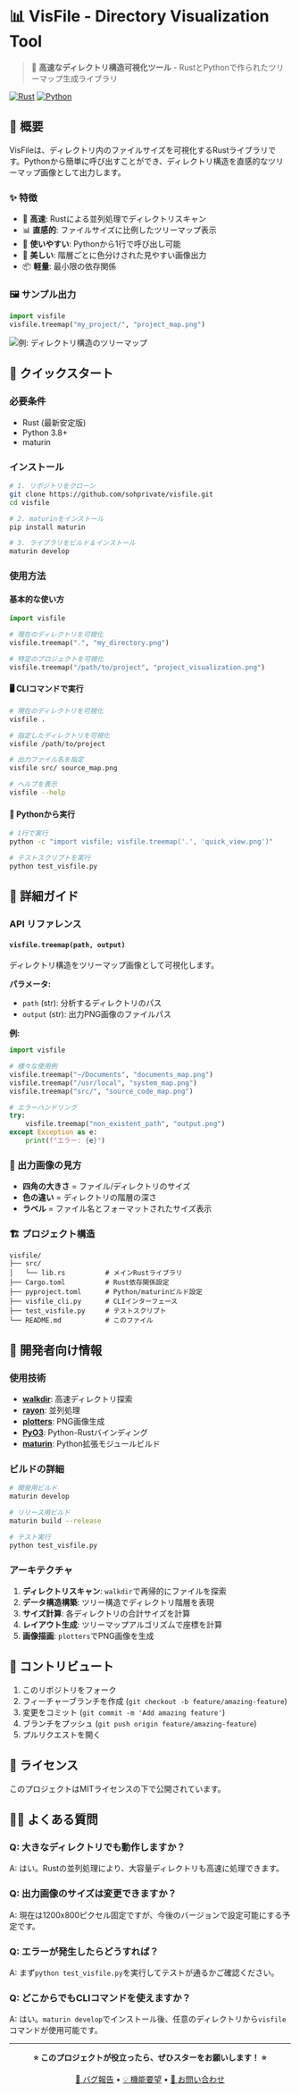 # 📊 VisFile - Directory Visualization Tool

> 🚀 **高速なディレクトリ構造可視化ツール** - RustとPythonで作られたツリーマップ生成ライブラリ

[![Rust](https://img.shields.io/badge/rust-%23000000.svg?style=for-the-badge&logo=rust&logoColor=white)](https://www.rust-lang.org/)
[![Python](https://img.shields.io/badge/python-3670A0?style=for-the-badge&logo=python&logoColor=ffdd54)](https://www.python.org/)

## 🎯 概要

VisFileは、ディレクトリ内のファイルサイズを可視化するRustライブラリです。Pythonから簡単に呼び出すことができ、ディレクトリ構造を直感的なツリーマップ画像として出力します。

### ✨ 特徴

- 🚀 **高速**: Rustによる並列処理でディレクトリスキャン
- 📊 **直感的**: ファイルサイズに比例したツリーマップ表示
- 🐍 **使いやすい**: Pythonから1行で呼び出し可能
- 🎨 **美しい**: 階層ごとに色分けされた見やすい画像出力
- 📦 **軽量**: 最小限の依存関係

### 🖼️ サンプル出力

```python
import visfile
visfile.treemap("my_project/", "project_map.png")
```

![例: ディレクトリ構造のツリーマップ](test_treemap.png)

## 🚀 クイックスタート

### 必要条件

- Rust (最新安定版)
- Python 3.8+
- maturin

### インストール

```bash
# 1. リポジトリをクローン
git clone https://github.com/sohprivate/visfile.git
cd visfile

# 2. maturinをインストール
pip install maturin

# 3. ライブラリをビルド＆インストール
maturin develop
```

### 使用方法

#### 基本的な使い方

```python
import visfile

# 現在のディレクトリを可視化
visfile.treemap(".", "my_directory.png")

# 特定のプロジェクトを可視化
visfile.treemap("/path/to/project", "project_visualization.png")
```

#### 🖥️ CLIコマンドで実行

```bash
# 現在のディレクトリを可視化
visfile .

# 指定したディレクトリを可視化
visfile /path/to/project

# 出力ファイル名を指定
visfile src/ source_map.png

# ヘルプを表示
visfile --help
```

#### 🐍 Pythonから実行

```bash
# 1行で実行
python -c "import visfile; visfile.treemap('.', 'quick_view.png')"

# テストスクリプトを実行
python test_visfile.py
```

## 📖 詳細ガイド

### API リファレンス

#### `visfile.treemap(path, output)`

ディレクトリ構造をツリーマップ画像として可視化します。

**パラメータ:**
- `path` (str): 分析するディレクトリのパス
- `output` (str): 出力PNG画像のファイルパス

**例:**

```python
import visfile

# 様々な使用例
visfile.treemap("~/Documents", "documents_map.png")
visfile.treemap("/usr/local", "system_map.png")
visfile.treemap("src/", "source_code_map.png")

# エラーハンドリング
try:
    visfile.treemap("non_existent_path", "output.png")
except Exception as e:
    print(f"エラー: {e}")
```

### 🎨 出力画像の見方

- **四角の大きさ** = ファイル/ディレクトリのサイズ
- **色の違い** = ディレクトリの階層の深さ
- **ラベル** = ファイル名とフォーマットされたサイズ表示

### 🏗️ プロジェクト構造

```
visfile/
├── src/
│   └── lib.rs          # メインRustライブラリ
├── Cargo.toml          # Rust依存関係設定
├── pyproject.toml      # Python/maturinビルド設定
├── visfile_cli.py      # CLIインターフェース
├── test_visfile.py     # テストスクリプト
└── README.md           # このファイル
```

## 🔧 開発者向け情報

### 使用技術

- **[walkdir](https://crates.io/crates/walkdir)**: 高速ディレクトリ探索
- **[rayon](https://crates.io/crates/rayon)**: 並列処理
- **[plotters](https://crates.io/crates/plotters)**: PNG画像生成
- **[PyO3](https://crates.io/crates/pyo3)**: Python-Rustバインディング
- **[maturin](https://github.com/PyO3/maturin)**: Python拡張モジュールビルド

### ビルドの詳細

```bash
# 開発用ビルド
maturin develop

# リリース用ビルド
maturin build --release

# テスト実行
python test_visfile.py
```

### アーキテクチャ

1. **ディレクトリスキャン**: `walkdir`で再帰的にファイルを探索
2. **データ構造構築**: ツリー構造でディレクトリ階層を表現
3. **サイズ計算**: 各ディレクトリの合計サイズを計算
4. **レイアウト生成**: ツリーマップアルゴリズムで座標を計算
5. **画像描画**: `plotters`でPNG画像を生成

## 🤝 コントリビュート

1. このリポジトリをフォーク
2. フィーチャーブランチを作成 (`git checkout -b feature/amazing-feature`)
3. 変更をコミット (`git commit -m 'Add amazing feature'`)
4. ブランチをプッシュ (`git push origin feature/amazing-feature`)
5. プルリクエストを開く

## 📄 ライセンス

このプロジェクトはMITライセンスの下で公開されています。

## 🙋‍♂️ よくある質問

### Q: 大きなディレクトリでも動作しますか？
A: はい。Rustの並列処理により、大容量ディレクトリも高速に処理できます。

### Q: 出力画像のサイズは変更できますか？
A: 現在は1200x800ピクセル固定ですが、今後のバージョンで設定可能にする予定です。

### Q: エラーが発生したらどうすれば？
A: まず`python test_visfile.py`を実行してテストが通るかご確認ください。

### Q: どこからでもCLIコマンドを使えますか？
A: はい。`maturin develop`でインストール後、任意のディレクトリから`visfile`コマンドが使用可能です。

---

<div align="center">

**⭐ このプロジェクトが役立ったら、ぜひスターをお願いします！ ⭐**

[🐛 バグ報告](https://github.com/sohprivate/visfile/issues) • [💡 機能要望](https://github.com/sohprivate/visfile/issues) • [📧 お問い合わせ](https://github.com/sohprivate)

</div>